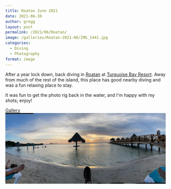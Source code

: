 ```yaml
---
title: Roatan June 2021
date: 2021-06-30
author: gregg
layout: post
permalink: /2021/06/Roatan/
image: /galleries/Roatan-2021-06/IMG_1441.jpg
categories:
  - Diving
  - Photography
format: image
---
```

After a year lock down, back diving in [Roatan](https://en.wikipedia.org/wiki/Roatán) at [Turquoise Bay Resort](https://www.turquoisebayresort.com). Away from much of the rest of the island, this place has good nearby diving and was a fun relaxing place to stay.

It was fun to get the photo rig back in the water, and I'm happy with my shots; enjoy!

<a href="https://lightroom.adobe.com/gallery/7b25cc9c355b4a5dbc0e0e2c81bdd444/albums/4c0d6945ebc842eaa3f2ec6bea956495/assets" jscontroller="false" rel="qtposter">
  Gallery<br/>
  <img alt="Roatan Photo Gallery" src="/galleries/Roatan-2021-06/IMG_1440.jpg"/>
</a>
